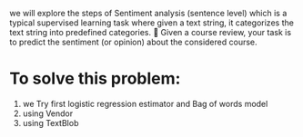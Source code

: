 we will explore the steps of Sentiment analysis (sentence level) which is
a typical supervised learning task where given a text string, it categorizes the text string into
predefined categories.
 Given a course review, your task is to predict the sentiment (or opinion) about the
considered course.

# To solve this problem:

   1.  we Try first logistic regression estimator and Bag of words model
   2.  using Vendor
   3.  using TextBlob
      
